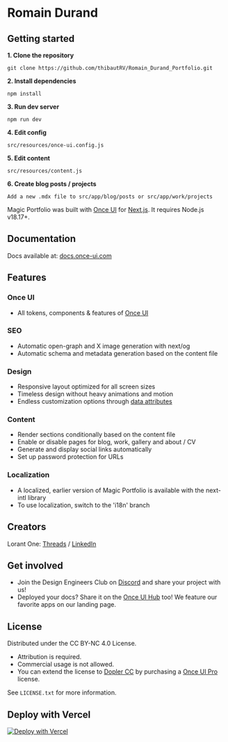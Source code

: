 # Romain Durand

## Getting started

**1. Clone the repository**

```
git clone https://github.com/thibautRV/Romain_Durand_Portfolio.git
```

**2. Install dependencies**

```
npm install
```

**3. Run dev server**

```
npm run dev
```

**4. Edit config**

```
src/resources/once-ui.config.js
```

**5. Edit content**

```
src/resources/content.js
```

**6. Create blog posts / projects**

```
Add a new .mdx file to src/app/blog/posts or src/app/work/projects
```

Magic Portfolio was built with [Once UI](https://once-ui.com) for [Next.js](https://nextjs.org). It requires Node.js v18.17+.

## Documentation

Docs available at: [docs.once-ui.com](https://docs.once-ui.com/docs/magic-portfolio/quick-start)

## Features

### Once UI

- All tokens, components & features of [Once UI](https://once-ui.com)

### SEO

- Automatic open-graph and X image generation with next/og
- Automatic schema and metadata generation based on the content file

### Design

- Responsive layout optimized for all screen sizes
- Timeless design without heavy animations and motion
- Endless customization options through [data attributes](https://once-ui.com/docs/theming)

### Content

- Render sections conditionally based on the content file
- Enable or disable pages for blog, work, gallery and about / CV
- Generate and display social links automatically
- Set up password protection for URLs

### Localization

- A localized, earlier version of Magic Portfolio is available with the next-intl library
- To use localization, switch to the 'i18n' branch

## Creators

Lorant One: [Threads](https://www.threads.net/@lorant.one) / [LinkedIn](https://www.linkedin.com/in/lorant-one/)

## Get involved

- Join the Design Engineers Club on [Discord](https://discord.com/invite/5EyAQ4eNdS) and share your project with us!
- Deployed your docs? Share it on the [Once UI Hub](https://once-ui.com/hub) too! We feature our favorite apps on our landing page.

## License

Distributed under the CC BY-NC 4.0 License.

- Attribution is required.
- Commercial usage is not allowed.
- You can extend the license to [Dopler CC](https://dopler.app/license) by purchasing a [Once UI Pro](https://once-ui.com/pricing) license.

See `LICENSE.txt` for more information.

## Deploy with Vercel

[![Deploy with Vercel](https://vercel.com/button)](https://vercel.com/new/clone?repository-url=https%3A%2F%2Fgithub.com%2Fonce-ui-system%2Fmagic-portfolio&project-name=portfolio&repository-name=portfolio&redirect-url=https%3A%2F%2Fgithub.com%2Fonce-ui-system%2Fmagic-portfolio&demo-title=Magic%20Portfolio&demo-description=Showcase%20your%20designers%20or%20developer%20portfolio&demo-url=https%3A%2F%2Fdemo.magic-portfolio.com&demo-image=%2F%2Fraw.githubusercontent.com%2Fonce-ui-system%2Fmagic-portfolio%2Fmain%2Fpublic%2Fimages%2Fog%2Fhome.jpg)

